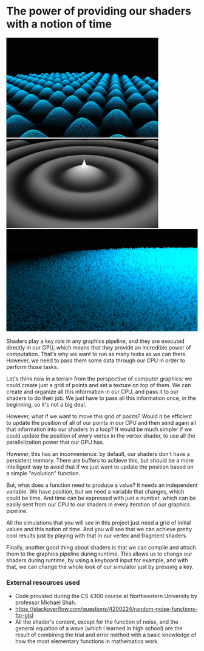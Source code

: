 # The power of providing our shaders with a notion of time

<img src="./waves_photo.jpg" width="400px" alt="picture">   <img aligh="right" src="./speaker_photo.jpg" width="400px" alt="picture">
<img aligh="center" width="1000px" src="./wave_with_noise_photo.jpg" alt="picture">



Shaders play a key role in any graphics pipeline, and they are executed directly in our GPU, which means that they provide an incredible power of computation. That's why we want to run as many tasks as we can there. However, we need to pass them some data through our CPU in order to perform those tasks.

Let's think now in a terrain from the perspective of computer graphics: we could create just a grid of points and set a texture on top of them. We can create and organize all this information in our CPU, and pass it to our shaders to do their job. We just have to pass all this information once, in the beginning, so it's not a big deal.

However, what if we want to move this grid of points? Would it be efficient to update the position of all of our points in our CPU and then send again all that information into our shaders in a loop? It would be much simpler if we could update the position of every vertex in the vertex shader, to use all the parallelization power that our GPU has.

However, this has an inconvenience: by default, our shaders don't have a persistent memory. There are buffers to achieve this, but should be a more intelligent way to avoid that if we just want to update the position based on a simple "evolution" function.

But, what does a function need to produce a value? It needs an independent variable. We have position, but we need a variable that changes, which could be time. And time can be expressed with just a number, which can be easily sent from our CPU to our shaders in every iteration of our graphics pipeline.

All the simulations that you will see in this project just need a grid of initial values and this notion of time. And you will see that we can achieve pretty cool results just by playing with that in our vertex and fragment shaders.

Finally, another good thing about shaders is that we can compile and attach them to the graphics pipeline during runtime. This allows us to change our shaders during runtime, by using a keyboard input for example, and with that, we can change the whole look of our simulator just by pressing a key.

### External resources used 
  * Code provided during the CS 4300 course at Northeastern University by professor Michael Shah.
  * https://stackoverflow.com/questions/4200224/random-noise-functions-for-glsl
  * All the shader's content, except for the function of noise, and the general equation of a wave (which I learned in high school) are the result of combining the trial and error method with a basic knowledge of how the most elementary functions in mathematics work.
